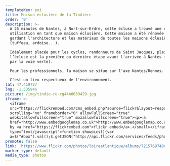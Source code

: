 ```yaml
---
templateKey: poi
title: Maison éclusière de la Tindière
order: '0'
description: >-
  A 25 minutes de Nantes, à Nort-sur-Erdre, cette écluse a trouvé une nouvelle
  utilisation en tant que maison éclusière. Cette maison a été rénovée en
  gardant l'architecture et les matériaux de toutes les maisons éclusières
  (tuffeau, ardoise...).

  Idéalement placée pour les cyclos, randonneurs de Saint Jacques, plaisanciers,
  l’écluse est la première ou dernière étape avant l'arrivée à Nantes (à 35 km
  par la voie verte).

  Pour les professionnels, la maison se situe sur l'axe Nantes/Rennes.

  C'est un lieu respectueux de l'environnement.
lat: 47.419727
lng: -1.535946
picture: /img/tindie-re-cg44b0039429.jpg
iframe: >-
  <iframe
  src="https://flickrembed.com/cms_embed.php?source=flickr&layout=responsive&input=72157697480144314&sort=0&by=album&theme=default&scale=fill&limit=10&skin=default&autoplay=true"
  scrolling="no" frameborder="0" allowFullScreen="true"
  webkitallowfullscreen="true" mozallowfullscreen="true"><p><a 
  href="http://www.embedgooglemap.co.uk">http://www.embedgooglemap.co.uk/</a></p><small>Powered
  by <a href="https://flickrembed.com">flickr embed</a>.</small></iframe><script
  type="text/javascript">function showpics(){var
  a=$("#box").val();$.getJSON("http://api.flickr.com/services/feeds/photos_public.gne?tags="+a+"&tagmode=any&format=json&jsoncallback=?",function(a){$("#images").hide().html(a).fadeIn("fast"),$.each(a.items,function(a,e){$("<img/>").attr("src",e.media.m).appendTo("#images")})})}</script>
promote: false
link: 'https://www.flickr.com/photos/loireatlantique/albums/72157697480144314'
marker_type: default
media_type: photos
---
```


